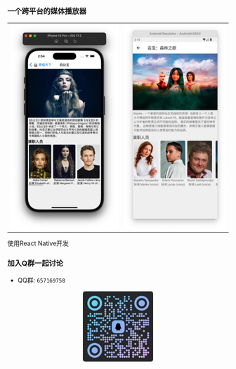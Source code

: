 ### 一个跨平台的媒体播放器

<table>
<tr>
   <td><img src="./doc/image/Screen-20240316@2x.png" /></td>
   <td><img src="./doc/image/Screen-20240316@2x1.png" /></td>
</tr>
</table>

使用React Native开发

### 加入Q群一起讨论

* QQ群: `657169758`

<div style="text-align: center;margin-top:1rem">
<img style="max-width: 10rem;border-radius: 5px" src="./doc/image/IMG_0264.png">
</div>